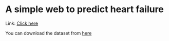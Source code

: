 # A simple web to predict heart failure

Link: <a href="https://heartfailure-api.herokuapp.com">Click here</a>

You can download the dataset from <a href="https://www.kaggle.com/datasets/fedesoriano/heart-failure-prediction/download">here</a>

